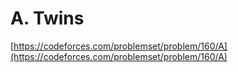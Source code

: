 # A. Twins

[https://codeforces.com/problemset/problem/160/A](https://codeforces.com/problemset/problem/160/A)

